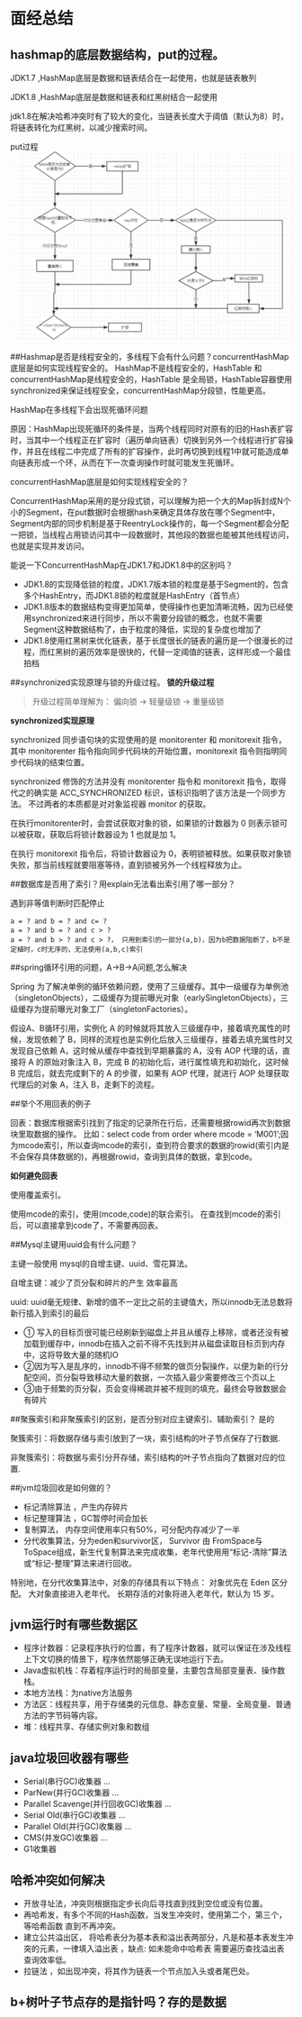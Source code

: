 # 面经总结

## hashmap的底层数据结构，put的过程。

JDK1.7 ,HashMap底层是数据和链表结合在一起使用，也就是链表散列

JDK1.8 ,HashMap底层是数据和链表和红黑树结合一起使用

jdk1.8在解决哈希冲突时有了较大的变化，当链表长度大于阈值（默认为8）时，将链表转化为红黑树，以减少搜索时间。

put过程
![](../image/map1.png)

##Hashmap是否是线程安全的，多线程下会有什么问题？concurrentHashMap底层是如何实现线程安全的。
HashMap不是线程安全的，HashTable 和concurrentHashMap是线程安全的，HashTable 是全局锁，HashTable容器使用synchronized来保证线程安全，concurrentHashMap分段锁，性能更高。

HashMap在多线程下会出现死循环问题

原因：HashMap出现死循环的条件是，当两个线程同时对原有的旧的Hash表扩容时，当其中一个线程正在扩容时（遍历单向链表）切换到另外一个线程进行扩容操作，并且在线程二中完成了所有的扩容操作，此时再切换到线程1中就可能造成单向链表形成一个环，从而在下一次查询操作时就可能发生死循环。

concurrentHashMap底层是如何实现线程安全的？

ConcurrentHashMap采用的是分段式锁，可以理解为把一个大的Map拆封成N个小的Segment，在put数据时会根据hash来确定具体存放在哪个Segment中，Segment内部的同步机制是基于ReentryLock操作的，每一个Segment都会分配一把锁，当线程占用锁访问其中一段数据时，其他段的数据也能被其他线程访问，也就是实现并发访问。

能说一下ConcurrentHashMap在JDK1.7和JDK1.8中的区别吗？

- JDK1.8的实现降低锁的粒度，JDK1.7版本锁的粒度是基于Segment的，包含多个HashEntry，而JDK1.8锁的粒度就是HashEntry（首节点）
- JDK1.8版本的数据结构变得更加简单，使得操作也更加清晰流畅，因为已经使用synchronized来进行同步，所以不需要分段锁的概念，也就不需要Segment这种数据结构了，由于粒度的降低，实现的复杂度也增加了
- JDK1.8使用红黑树来优化链表，基于长度很长的链表的遍历是一个很漫长的过程，而红黑树的遍历效率是很快的，代替一定阈值的链表，这样形成一个最佳拍档

##synchronized实现原理与锁的升级过程。
**锁的升级过程**
> 升级过程简单理解为： 偏向锁 -> 轻量级锁 -> 重量级锁

**synchronized实现原理**

synchronized 同步语句块的实现使用的是 monitorenter 和 monitorexit 指令，其中 monitorenter 指令指向同步代码块的开始位置，monitorexit 指令则指明同步代码块的结束位置。

synchronized 修饰的方法并没有 monitorenter 指令和 monitorexit 指令，取得代之的确实是 ACC_SYNCHRONIZED 标识，该标识指明了该方法是一个同步方法。
不过两者的本质都是对对象监视器 monitor 的获取。

在执行monitorenter时，会尝试获取对象的锁，如果锁的计数器为 0 则表示锁可以被获取，获取后将锁计数器设为 1 也就是加 1。

在执行 monitorexit 指令后，将锁计数器设为 0，表明锁被释放。如果获取对象锁失败，那当前线程就要阻塞等待，直到锁被另外一个线程释放为止。

##数据库是否用了索引？用explain无法看出索引用了哪一部分？

遇到非等值判断时匹配停止
```
a = ? and b = ? and c= ?
a = ? and b = ? and c > ?
a = ? and b > ? and c > ?， 只用到索引的一部分(a,b)，因为b把数据阻断了，b不是定植时，c时无序的，无法使用(a,b,c)索引
```

##spring循环引用的问题，A->B->A问题,怎么解决

Spring 为了解决单例的循环依赖问题，使用了三级缓存。其中一级缓存为单例池（singletonObjects），二级缓存为提前曝光对象（earlySingletonObjects），三级缓存为提前曝光对象工厂（singletonFactories）。

假设A、B循环引用，实例化 A 的时候就将其放入三级缓存中，接着填充属性的时候，发现依赖了 B，同样的流程也是实例化后放入三级缓存，接着去填充属性时又发现自己依赖 A，这时候从缓存中查找到早期暴露的 A，没有 AOP 代理的话，直接将 A 的原始对象注入 B，完成 B 的初始化后，进行属性填充和初始化，这时候 B 完成后，就去完成剩下的 A 的步骤，如果有 AOP 代理，就进行 AOP 处理获取代理后的对象 A，注入 B，走剩下的流程。


##举个不用回表的例子

回表：数据库根据索引找到了指定的记录所在行后，还需要根据rowid再次到数据块里取数据的操作。
比如：select code from order where mcode = ‘M001’;因为mcode索引，所以查询mcode的索引，查到符合要求的数据的rowid(索引内是不会保存具体数据的)，再根据rowid，查询到具体的数据，拿到code。

**如何避免回表**

使用覆盖索引。

使用mcode的索引，使用(mcode,code)的联合索引。
在查找到mcode的索引后，可以直接拿到code了，不需要再回表。

##Mysql主键用uuid会有什么问题？

主键一般使用 mysql的自增主键、uuid、雪花算法。

自增主键：减少了页分裂和碎片的产生 效率最高

uuid: uuid毫无规律、新增的值不一定比之前的主键值大，所以innodb无法总数将新行插入到索引的最后
- ① 写入的目标页很可能已经刷新到磁盘上并且从缓存上移除，或者还没有被加载到缓存中，innodb在插入之前不得不先找到并从磁盘读取目标页到内存中，这将导致大量的随机IO
- ②因为写入是乱序的，innodb不得不频繁的做页分裂操作，以便为新的行分配空间，页分裂导致移动大量的数据，一次插入最少需要修改三个页以上
- ③由于频繁的页分裂，页会变得稀疏并被不规则的填充，最终会导致数据会有碎片

##聚蔟索引和非聚蔟索引的区别，是否分别对应主键索引、辅助索引？ 是的

聚簇索引：将数据存储与索引放到了一块，索引结构的叶子节点保存了行数据.

非聚簇索引：将数据与索引分开存储，索引结构的叶子节点指向了数据对应的位置.

##jvm垃圾回收是如何做的？

- 标记清除算法 ，产生内存碎片
- 标记整理算法 ，GC暂停时间会加长
- 复制算法， 内存空间使用率只有50%，可分配内存减少了一半
- 分代收集算法，分为eden和survivor区， Survivor 由 FromSpace与ToSpace组成，新生代复制算法来完成收集，老年代使用用“标记-清除”算法或“标记-整理”算法来进行回收。

特别地，在分代收集算法中，对象的存储具有以下特点：
对象优先在 Eden 区分配。
大对象直接进入老年代。
长期存活的对象将进入老年代，默认为 15 岁。

## jvm运行时有哪些数据区

- 程序计数器：记录程序执行的位置，有了程序计数器，就可以保证在涉及线程上下文切换的情景下，程序依然能够正确无误地运行下去。
- Java虚拟机栈：存着程序运行时的局部变量，主要包含局部变量表、操作数栈。
- 本地方法栈：为native方法服务
- 方法区：线程共享，用于存储类的元信息、静态变量、常量、全局变量、普通方法的字节码等内容。
- 堆：线程共享、存储实例对象和数组

## java垃圾回收器有哪些

- Serial(串行GC)收集器 ...
- ParNew(并行GC)收集器 ...
- Parallel Scavenge(并行回收GC)收集器 ...
- Serial Old(串行GC)收集器 ...
- Parallel Old(并行GC)收集器 ...
- CMS(并发GC)收集器 ...
- G1收集器

## 哈希冲突如何解决
- 开放寻址法，冲突则根据指定步长向后寻找直到找到空位或没有位置。
- 再哈希发，有多个不同的Hash函数，当发生冲突时，使用第二个，第三个，等哈希函数  直到不再冲突。
- 建立公共溢出区，  将哈希表分为基本表和溢出表两部分，凡是和基本表发生冲突的元素，一律填入溢出表 ，缺点:  如未能命中哈希表 需要遍历查找溢出表 查询效率低。
- 拉链法 ，如出现冲突，将其作为链表一个节点加入头或者尾巴处。

## b+树叶子节点存的是指针吗？存的是数据


























